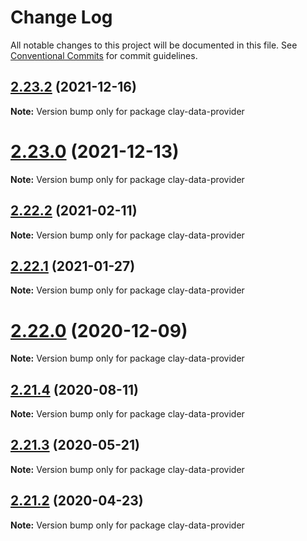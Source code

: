 # Change Log

All notable changes to this project will be documented in this file.
See [Conventional Commits](https://conventionalcommits.org) for commit guidelines.

## [2.23.2](https://github.com/liferay/clay/compare/v2.23.1...v2.23.2) (2021-12-16)

**Note:** Version bump only for package clay-data-provider





# [2.23.0](https://github.com/liferay/clay/tree/master/packages/clay-data-provider/compare/v2.22.4...v2.23.0) (2021-12-13)

**Note:** Version bump only for package clay-data-provider





## [2.22.2](https://github.com/liferay/clay/tree/master/packages/clay-data-provider/compare/v2.22.1...v2.22.2) (2021-02-11)

**Note:** Version bump only for package clay-data-provider





## [2.22.1](https://github.com/liferay/clay/tree/master/packages/clay-data-provider/compare/v2.22.0...v2.22.1) (2021-01-27)

**Note:** Version bump only for package clay-data-provider





# [2.22.0](https://github.com/liferay/clay/tree/master/packages/clay-data-provider/compare/v2.21.5...v2.22.0) (2020-12-09)

**Note:** Version bump only for package clay-data-provider





## [2.21.4](https://github.com/liferay/clay/tree/master/packages/clay-data-provider/compare/v2.21.3...v2.21.4) (2020-08-11)

**Note:** Version bump only for package clay-data-provider





## [2.21.3](https://github.com/liferay/clay/tree/master/packages/clay-data-provider/compare/v2.21.2...v2.21.3) (2020-05-21)

**Note:** Version bump only for package clay-data-provider





## [2.21.2](https://github.com/liferay/clay/tree/master/packages/clay-data-provider/compare/v2.21.1...v2.21.2) (2020-04-23)

**Note:** Version bump only for package clay-data-provider
